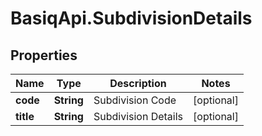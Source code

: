 # BasiqApi.SubdivisionDetails

## Properties
Name | Type | Description | Notes
------------ | ------------- | ------------- | -------------
**code** | **String** | Subdivision Code | [optional] 
**title** | **String** | Subdivision Details | [optional] 


